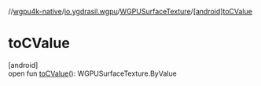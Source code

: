 //[wgpu4k-native](../../../index.md)/[io.ygdrasil.wgpu](../index.md)/[WGPUSurfaceTexture](index.md)/[[android]toCValue]([android]to-c-value.md)

# toCValue

[android]\
open fun [toCValue]([android]to-c-value.md)(): WGPUSurfaceTexture.ByValue